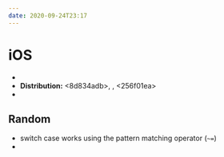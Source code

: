 ```yaml
---
date: 2020-09-24T23:17
---
```


# iOS

- <b03f3869>
- **Distribution:** <8d834adb>, <e8561b47>, <256f01ea>
- <ecf5c748>

## Random

- switch case works using the pattern matching operator (`~=`)
- <e2134e12>
